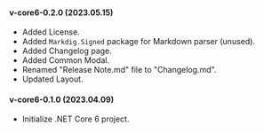 
#### v-core6-0.2.0 (2023.05.15)
- Added License.
- Added `Markdig.Signed` package for Markdown parser (unused).
- Added Changelog page.
- Added Common Modal.
- Renamed "Release Note.md" file to "Changelog.md".
- Updated Layout.

#### v-core6-0.1.0 (2023.04.09)
- Initialize .NET Core 6 project.
